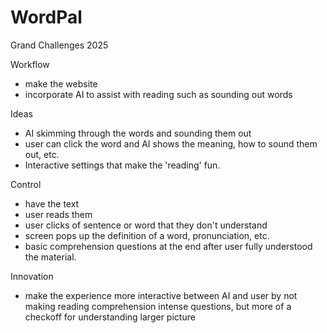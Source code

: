 # WordPal
Grand Challenges 2025

Workflow
- make the website
- incorporate AI to assist with reading such as sounding out words

Ideas
- AI skimming through the words and sounding them out
- user can click the word and AI shows the meaning, how to sound them out, etc. 
- Interactive settings that make the 'reading' fun.


Control 
- have the text
- user reads them
- user clicks of sentence or word that they don't understand
- screen pops up the definition of a word, pronunciation, etc.
- basic comprehension questions at the end after user fully understood the material.

Innovation 
- make the experience more interactive between AI and user by not making reading comprehension intense questions, but more of a checkoff for understanding larger picture
  
